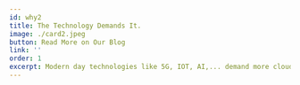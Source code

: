 ```yaml
---
id: why2
title: The Technology Demands It.
image: ./card2.jpeg
button: Read More on Our Blog
link: ''
order: 1
excerpt: Modern day technologies like 5G, IOT, AI,... demand more cloud resources near end-users. The central datacenter approach can't keep up with this deman.  The ThreeFold Grid can cater to all the needs these industries as the decentralized nature of the the grid puts the capacity near the end user.
---
```

